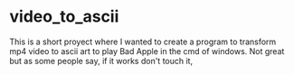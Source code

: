 # video_to_ascii
This is a short proyect where I wanted to create a program to transform mp4 video to ascii art to play Bad Apple in the cmd of windows. Not great but as some people say, if it works don't touch it,
